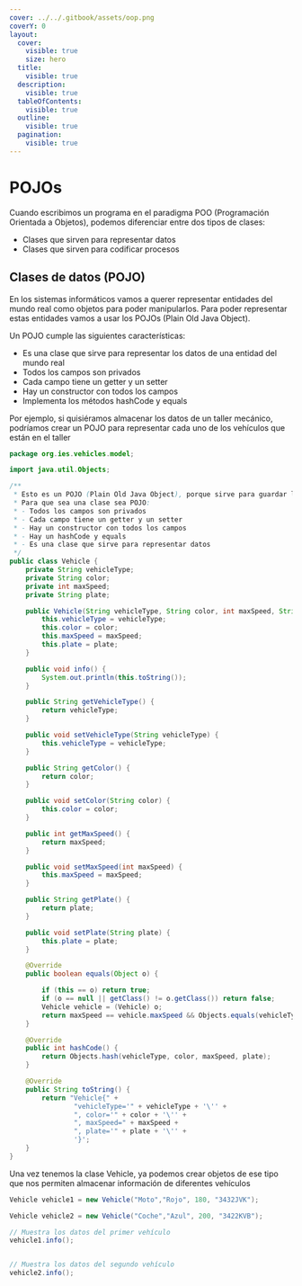 ```yaml
---
cover: ../../.gitbook/assets/oop.png
coverY: 0
layout:
  cover:
    visible: true
    size: hero
  title:
    visible: true
  description:
    visible: true
  tableOfContents:
    visible: true
  outline:
    visible: true
  pagination:
    visible: true
---
```


# POJOs

Cuando escribimos un programa en el paradigma POO (Programación Orientada a Objetos), podemos diferenciar entre dos tipos de clases:

* Clases que sirven para representar datos
* Clases que sirven para codificar procesos

## Clases de datos (POJO)

En los sistemas informáticos vamos a querer representar entidades del mundo real como objetos para poder manipularlos. Para poder representar estas entidades vamos a usar los POJOs (Plain Old Java Object).

Un POJO cumple las siguientes características:

* Es una clase que sirve para representar los datos de una entidad del mundo real
* Todos los campos son privados
* Cada campo tiene un getter y un setter
* Hay un constructor con todos los campos
* Implementa los métodos hashCode y equals

Por ejemplo, si quisiéramos almacenar los datos de un taller mecánico, podríamos crear un POJO para representar cada uno de los vehículos que están en el taller

```java
package org.ies.vehicles.model;

import java.util.Objects;

/**
 * Esto es un POJO (Plain Old Java Object), porque sirve para guardar los datos de un vehiculo.
 * Para que sea una clase sea POJO:
 * - Todos los campos son privados
 * - Cada campo tiene un getter y un setter
 * - Hay un constructor con todos los campos
 * - Hay un hashCode y equals
 * - Es una clase que sirve para representar datos
 */
public class Vehicle {
    private String vehicleType;
    private String color;
    private int maxSpeed;
    private String plate;

    public Vehicle(String vehicleType, String color, int maxSpeed, String plate) {
        this.vehicleType = vehicleType;
        this.color = color;
        this.maxSpeed = maxSpeed;
        this.plate = plate;
    }

    public void info() {
        System.out.println(this.toString());
    }

    public String getVehicleType() {
        return vehicleType;
    }

    public void setVehicleType(String vehicleType) {
        this.vehicleType = vehicleType;
    }

    public String getColor() {
        return color;
    }

    public void setColor(String color) {
        this.color = color;
    }

    public int getMaxSpeed() {
        return maxSpeed;
    }

    public void setMaxSpeed(int maxSpeed) {
        this.maxSpeed = maxSpeed;
    }

    public String getPlate() {
        return plate;
    }

    public void setPlate(String plate) {
        this.plate = plate;
    }

    @Override
    public boolean equals(Object o) {

        if (this == o) return true;
        if (o == null || getClass() != o.getClass()) return false;
        Vehicle vehicle = (Vehicle) o;
        return maxSpeed == vehicle.maxSpeed && Objects.equals(vehicleType, vehicle.vehicleType) && Objects.equals(color, vehicle.color) && Objects.equals(plate, vehicle.plate);
    }

    @Override
    public int hashCode() {
        return Objects.hash(vehicleType, color, maxSpeed, plate);
    }

    @Override
    public String toString() {
        return "Vehicle{" +
                "vehicleType='" + vehicleType + '\'' +
                ", color='" + color + '\'' +
                ", maxSpeed=" + maxSpeed +
                ", plate='" + plate + '\'' +
                '}';
    }
}

```

Una vez tenemos la clase Vehicle, ya podemos crear objetos de ese tipo que nos permiten almacenar información de diferentes vehículos

```java
Vehicle vehicle1 = new Vehicle("Moto","Rojo", 180, "3432JVK");

Vehicle vehicle2 = new Vehicle("Coche","Azul", 200, "3422KVB");

// Muestra los datos del primer vehículo
vehicle1.info();


// Muestra los datos del segundo vehículo
vehicle2.info();
```
